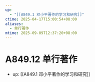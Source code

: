 ```yaml
---
up:
  - "[[A849.1 邓小平著作的学习和研究]]"
ctime: 2025-04-17T15:00:54+08:00
aliases:
  - 单行著作
mtime: 2025-09-09T12:37:20+08:00
---
```


# A849.12 单行著作

- up: [[A849.1 邓小平著作的学习和研究]]
